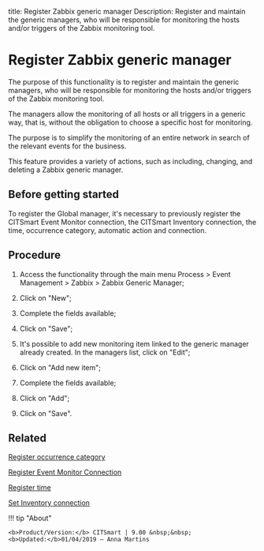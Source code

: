 title: Register Zabbix generic manager
Description: Register and maintain the generic managers, who will be responsible for monitoring the hosts and/or triggers of the Zabbix monitoring tool.
# Register Zabbix generic manager

The purpose of this functionality is to register and maintain the generic
managers, who will be responsible for monitoring the hosts and/or triggers of
the Zabbix monitoring tool.

The managers allow the monitoring of all hosts or all triggers in a generic way,
that is, without the obligation to choose a specific host for monitoring.

The purpose is to simplify the monitoring of an entire network in search of the
relevant events for the business.

This feature provides a variety of actions, such as including, changing, and
deleting a Zabbix generic manager.

Before getting started
--------------------------

To register the Global manager, it's necessary to previously register the
CITSmart Event Monitor connection, the CITSmart Inventory connection, the time,
occurrence category, automatic action and connection.

Procedure
-------------

1.  Access the functionality through the main menu Process \> Event Management
    \> Zabbix \> Zabbix Generic Manager;

2.  Click on "New";

3.  Complete the fields available;

4.  Click on "Save";

5.  It's possible to add new monitoring item linked to the generic manager
    already created. In the managers list, click on "Edit";

6.  Click on "Add new item";

7.  Complete the fields available;

8.  Click on "Add";

9.  Click on "Save".

Related
-------

[Register occurrence category](/en-us/citsmart-platform-9/processes/event/configuration/register-occurence-category.html)

[Register Event Monitor Connection](/en-us/citsmart-platform-9/processes/event/configuration/register-event-monitor-connection.html)

[Register time](/en-us/citsmart-platform-9/processes/event/configuration/register-time.html)

[Set Inventory connection](/en-us/citsmart-platform-9/processes/event/configuration/set-inventory-connection.html)


!!! tip "About"

    <b>Product/Version:</b> CITSmart | 9.00 &nbsp;&nbsp;
    <b>Updated:</b>01/04/2019 – Anna Martins
